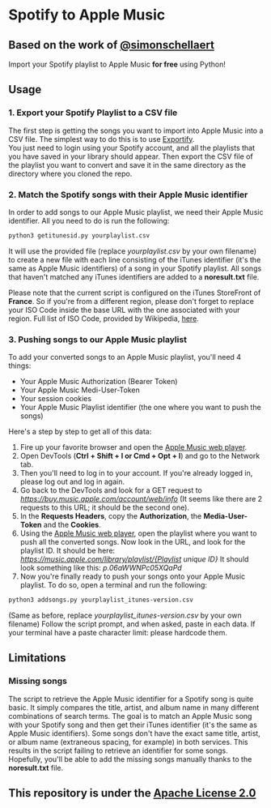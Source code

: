 # Spotify to Apple Music
## Based on the work of [@simonschellaert](https://github.com/simonschellaert/spotify2am)
Import your Spotify playlist to Apple Music **for free** using Python!

## Usage
### 1. Export your Spotify Playlist to a CSV file
The first step is getting the songs you want to import into Apple Music into a CSV file. The simplest way to do this is to use [Exportify](https://watsonbox.github.io/exportify/).  
You just need to login using your Spotify account, and all the playlists that you have saved in your library should appear. Then export the CSV file of the playlist you want to convert and save it in the same directory as the directory where you cloned the repo.

### 2. Match the Spotify songs with their Apple Music identifier
In order to add songs to our Apple Music playlist, we need their Apple Music identifier. All you need to do is run the following:
```bash
python3 getitunesid.py yourplaylist.csv
```
It will use the provided file (replace *yourplaylist.csv* by your own filename) to create a new file with each line consisting of the iTunes identifier (it's the same as Apple Music identifiers) of a song in your Spotify playlist.
All songs that haven't matched any iTunes identifiers are added to a **noresult.txt** file.

Please note that the current script is configured on the iTunes StoreFront of **France**. So if you're from a different region, please don't forget to replace your ISO Code inside the base URL with the one associated with your region. Full list of ISO Code, provided by Wikipedia, [here](https://en.wikipedia.org/wiki/ISO_3166-1_alpha-2).

### 3. Pushing songs to our Apple Music playlist
To add your converted songs to an Apple Music playlist, you'll need 4 things:
- Your Apple Music Authorization (Bearer Token)
- Your Apple Music Medi-User-Token
- Your session cookies
- Your Apple Music Playlist identifier (the one where you want to push the songs)

Here's a step by step to get all of this data:
1. Fire up your favorite browser and open the [Apple Music web player](https://music.apple.com). 
2. Open DevTools (**Ctrl + Shift + I or Cmd + Opt + I**) and go to the Network tab. 
3. Then you'll need to log in to your account. If you're already logged in, please log out and log in again. 
4. Go back to the DevTools and look for a GET request to *https://buy.music.apple.com/account/web/info* (It seems like there are 2 requests to this URL; it should be the second one).
5. In the **Requests Headers**, copy the **Authorization**, the **Media-User-Token** and the **Cookies**.
6. Using the [Apple Music web player](https://music.apple.com), open the playlist where you want to push all the converted songs. Now look in the URL, and look for the playlist ID. It should be here: *https://music.apple.com/library/playlist/{Playlist unique ID}*  It should look something like this: *p.06aWWNPc05XQaPd*
7. Now you're finally ready to push your songs onto your Apple Music playlist. To do so, open a terminal and run the following:
```bash
python3 addsongs.py yourplaylist_itunes-version.csv
```
(Same as before, replace *yourplaylist_itunes-version.csv* by your own filename)
Follow the script prompt, and when asked, paste in each data. If your terminal have a paste character limit: please hardcode them.
## Limitations
### Missing songs
The script to retrieve the Apple Music identifier for a Spotify song is quite basic. It simply compares the title, artist, and album name in many different combinations of search terms. The goal is to match an Apple Music song with your Spotify song and then get their iTunes identifier (it's the same as Apple Music identifiers). Some songs don't have the exact same title, artist, or album name (extraneous spacing, for example) in both services. This results in the script failing to retrieve an identifier for some songs. Hopefully, you'll be able to add the missing songs manually thanks to the **noresult.txt** file.
## This repository is under the [Apache License 2.0](LICENSE)
